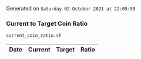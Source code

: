 Generated on `Saturday 02-October-2021 at 22:05:50`

### Current to Target Coin Ratio
`current_coin_ratio.sh`

Date|Current|Target|Ratio
---|---|---|---
